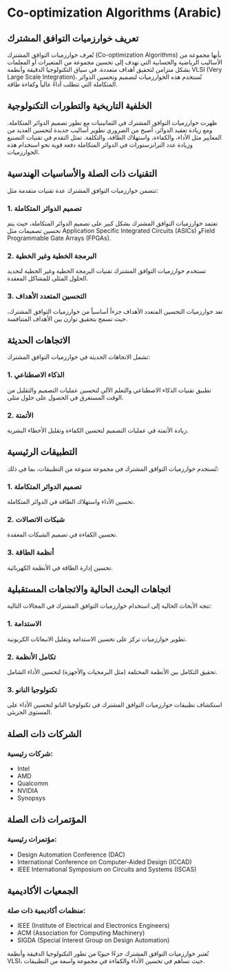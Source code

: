# Co-optimization Algorithms (Arabic)

## تعريف خوارزميات التوافق المشترك
تُعرف خوارزميات التوافق المشترك (Co-optimization Algorithms) بأنها مجموعة من الأساليب الرياضية والحسابية التي تهدف إلى تحسين مجموعة من المتغيرات أو المعلمات بشكل متزامن لتحقيق أهداف متعددة. في سياق التكنولوجيا الدقيقة وأنظمة VLSI (Very Large Scale Integration)، تُستخدم هذه الخوارزميات لتصميم وتحسين الدوائر المتكاملة التي تتطلب أداءً عالياً وكفاءة طاقة.

## الخلفية التاريخية والتطورات التكنولوجية
ظهرت خوارزميات التوافق المشترك في الثمانينيات مع تطور تصميم الدوائر المتكاملة. ومع زيادة تعقيد الدوائر، أصبح من الضروري تطوير أساليب جديدة لتحسين العديد من المعايير مثل الأداء، والكفاءة، واستهلاك الطاقة، والتكلفة. تمثل التقدم في تقنيات التصنيع وزيادة عدد الترانزستورات في الدوائر المتكاملة دفعة قوية نحو استخدام هذه الخوارزميات.

## التقنيات ذات الصلة والأساسيات الهندسية
تتضمن خوارزميات التوافق المشترك عدة تقنيات متقدمة مثل:

### 1. تصميم الدوائر المتكاملة
تعتمد خوارزميات التوافق المشترك بشكل كبير على تصميم الدوائر المتكاملة، حيث يتم تحسين تصميمات مثل Application Specific Integrated Circuits (ASICs) وField Programmable Gate Arrays (FPGAs).

### 2. البرمجة الخطية وغير الخطية
تستخدم خوارزميات التوافق المشترك تقنيات البرمجة الخطية وغير الخطية لتحديد الحلول المثلى للمشاكل المعقدة.

### 3. التحسين المتعدد الأهداف
تعد خوارزميات التحسين المتعدد الأهداف جزءاً أساسياً من خوارزميات التوافق المشترك، حيث تسمح بتحقيق توازن بين الأهداف المتنافسة.

## الاتجاهات الحديثة
تشمل الاتجاهات الحديثة في خوارزميات التوافق المشترك:

### 1. الذكاء الاصطناعي
تطبيق تقنيات الذكاء الاصطناعي والتعلم الآلي لتحسين عمليات التصميم والتقليل من الوقت المستغرق في الحصول على حلول مثلى.

### 2. الأتمتة
زيادة الأتمتة في عمليات التصميم لتحسين الكفاءة وتقليل الأخطاء البشرية.

## التطبيقات الرئيسية
تُستخدم خوارزميات التوافق المشترك في مجموعة متنوعة من التطبيقات، بما في ذلك:

### 1. تصميم الدوائر المتكاملة
تحسين الأداء واستهلاك الطاقة في الدوائر المتكاملة.

### 2. شبكات الاتصالات
تحسين الكفاءة في تصميم الشبكات المعقدة.

### 3. أنظمة الطاقة
تحسين إدارة الطاقة في الأنظمة الكهربائية.

## اتجاهات البحث الحالية والاتجاهات المستقبلية
تتجه الأبحاث الحالية إلى استخدام خوارزميات التوافق المشترك في المجالات التالية:

### 1. الاستدامة
تطوير خوارزميات تركز على تحسين الاستدامة وتقليل الانبعاثات الكربونية.

### 2. تكامل الأنظمة
تحقيق التكامل بين الأنظمة المختلفة (مثل البرمجيات والأجهزة) لتحسين الأداء الشامل.

### 3. تكنولوجيا النانو
استكشاف تطبيقات خوارزميات التوافق المشترك في تكنولوجيا النانو لتحسين الأداء على المستوى الجزيئي.

## الشركات ذات الصلة
### شركات رئيسية:
- Intel
- AMD
- Qualcomm
- NVIDIA
- Synopsys

## المؤتمرات ذات الصلة
### مؤتمرات رئيسية:
- Design Automation Conference (DAC)
- International Conference on Computer-Aided Design (ICCAD)
- IEEE International Symposium on Circuits and Systems (ISCAS)

## الجمعيات الأكاديمية
### منظمات أكاديمية ذات صلة:
- IEEE (Institute of Electrical and Electronics Engineers)
- ACM (Association for Computing Machinery)
- SIGDA (Special Interest Group on Design Automation)

تُعتبر خوارزميات التوافق المشترك جزءًا حيويًا من تطور التكنولوجيا الدقيقة وأنظمة VLSI، حيث تساهم في تحسين الأداء والكفاءة في مجموعة واسعة من التطبيقات.